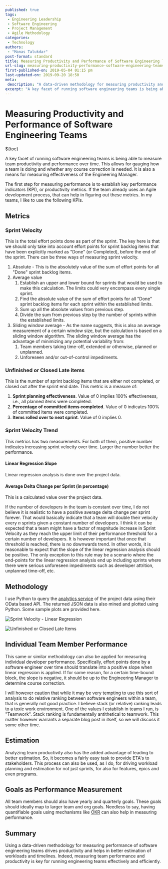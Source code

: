 ```yaml
---
published: true
tags:
 - Engineering Leadership
 - Software Engineering
 - Project Management
 - Agile Methodology
categories:
 - Technology
authors:
 - "Manas Talukdar"
post-format: standard
title: Measuring Productivity and Performance of Software Engineering Teams
url-slug: measuring-productivity-performance-software-engineering-teams
first-published-on: 2019-05-04 01:15 pm
last-updated-on: 2019-09-20 18:50
meta:
 description: "A data-driven methodology for measuring productivity and performance of software engineering teams."
excerpt: "A key facet of running software engineering teams is being able to measure team performance over time."
---
```


# Measuring Productivity and Performance of Software Engineering Teams

${toc}

A key facet of running software engineering teams is being able to measure team productivity and performance over time. This allows for gauging how a team is doing and whether any course correction is needed. It is also a means for measuring effectiveness of the Engineering Manager.

The first step for measuring performance is to establish key performance indicators (KPI), or productivity metrics. If the team already uses an Agile development process, that can help in figuring out these metrics. In my teams, I like to use the following KPIs.

## Metrics

### Sprint Velocity

This is the total effort points done as part of the sprint. The key here is that we should only take into account effort points for sprint backlog items that have been explicitly marked as "Done" (or Completed), before the end of the sprint. There can be three ways of measuring sprint velocity.

1. Absolute - This is the absolutely value of the sum of effort points for all "Done" sprint backlog items.
2. Average value
   1. Establish an upper and lower bound for sprints that would be used to make this calculation. The limits could very encompass every single sprint.
   2. Find the absolute value of the sum of effort points for all "Done" sprint backlog items for each sprint within the established limits.
   3. Sum up all the absolute values from previous step.
   4. Divide the sum from previous step by the number of sprints within the established limits.
3. Sliding window average - As the name suggests, this is also an average measurement of a certain window size, but the calculation is based on a sliding window algorithm. The sliding window average has the advantage of minimizing any potential variability from:
   1. Team members taking time-off, extended or otherwise, planned or unplanned.
   2. Unforeseen and/or out-of-control impediments.

### Unfinished or Closed Late items

This is the number of sprint backlog items that are either not completed, or closed out after the sprint end date. This metric is a measure of:

1. **Sprint planning effectiveness**. Value of 0 implies 100% effectiveness, i.e., all planned items were completed.
2. **Percentage of committed items completed**. Value of 0 indicates 100% of committed items were completed.
3. **Items rolled over to next sprint**. Value of 0 implies 0.

### Sprint Velocity Trend

This metrics has two measurements. For both of them, positive number indicates increasing sprint velocity over time. Larger the number better the performance.

#### Linear Regression Slope

Linear regression analysis is done over the project data.

#### Average Delta Change per Sprint (in percentage)

This is a calculated value over the project data.

If the number of developers in the team is constant over time, I do not believe it is realistic to have a positive average delta change per sprint forever. That would basically indicate that a team will double their velocity every _n_ sprints given a constant number of developers. I think it can be expected that a team might have a factor of magnitude increase in Sprint Velocity as they reach the upper limit of their performance threshold for a certain number of developers. It is however important that once that threshold is reached, there is no downwards trend. In other words, it is reasonable to expect that the slope of the linear regression analysis should be positive. The only exception to this rule may be a scenario where the end-points for the linear regression analysis end up including sprints where there were serious unforeseen impediments such as developer attrition, unplanned time-off, etc.

## Methodology

I use Python to query the [analytics service](https://docs.microsoft.com/en-us/azure/devops/report/extend-analytics/?view=azure-devops) of the project data using their OData based API. The returned JSON data is also mined and plotted using Python. Some sample plots are provided here.

![Sprint Velocity - Linear Regression](../../../../../blogdata/2019/05/04/measuring-productivity-performance-software-engineering-teams/images/sprint-velocity-linear-regression.png)

![Unfinished or Closed Late Items](../../../../../blogdata/2019/05/04/measuring-productivity-performance-software-engineering-teams/images/unfinished-or-closed-late-items.png)

## Individual Team Member Performance

This same or similar methodology can also be applied for measuring individual developer performance. Specifically, effort points done by a software engineer over time should translate into a positive slope when linear regression is applied. If for some reason, for a certain time-bound block, the slope is negative, it should be up to the Engineering Manager to determine course correction.

I will however caution that while it may be very tempting to use this sort of analysis to do relative ranking between software engineers within a team, that is generally not good practice. I believe stack (or relative) ranking leads to a toxic work environment. One of the values I establish in teams I run, is "Teamwork". Stack ranking is fundamentally antithetical to teamwork. This matter however warrants a separate blog post in itself, so we will discuss it some other time.

## Estimation

Analyzing team productivity also has the added advantage of leading to better estimation. So, it becomes a fairly easy task to provide ETA's to stakeholders. This process can also be used, as I do, for driving workload planning and estimation for not just sprints, for also for features, epics and even programs.

## Goals as Performance Measurement

All team members should also have yearly and quarterly goals. These goals should ideally map to larger team and org goals. Needless to say, having quantifiable goals using mechanisms like [OKR](https://en.wikipedia.org/wiki/OKR) can also help in measuring performance.

## Summary

Using a data-driven methodology for measuring performance of software engineering teams drives productivity and helps in better estimation of workloads and timelines. Indeed, measuring team performance and productivity is key for running engineering teams effectively and efficiently.
